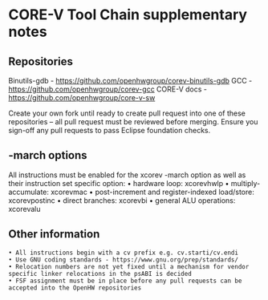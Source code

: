 # CORE-V Tool Chain supplementary notes

## Repositories

Binutils-gdb - https://github.com/openhwgroup/corev-binutils-gdb
GCC - https://github.com/openhwgroup/corev-gcc
CORE-V docs - https://github.com/openhwgroup/core-v-sw

Create your own fork until ready to create pull request into one of these repositories – all pull request must be reviewed before merging. Ensure you sign-off any pull requests to pass Eclipse foundation checks.

## -march options

All instructions must be enabled for the xcorev -march option as well as their instruction set specific option: 
    • hardware loop: xcorevhwlp
    • multiply-accumulate: xcorevmac
    • post-increment and register-indexed load/store: xcorevpostinc
    • direct branches: xcorevbi
    • general ALU operations: xcorevalu

## Other information
      
    • All instructions begin with a cv prefix e.g. cv.starti/cv.endi
    • Use GNU coding standards - https://www.gnu.org/prep/standards/
    • Relocation numbers are not yet fixed until a mechanism for vendor specific linker relocations in the psABI is decided
    • FSF assignment must be in place before any pull requests can be accepted into the OpenHW repositories